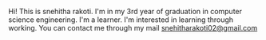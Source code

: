  Hi! This is snehitha rakoti. 
 I'm in my 3rd year of graduation in computer science engineering. 
 I'm a learner.
 I'm interested in learning through working. 
 You can contact me through my mail
 snehitharakoti02@gmail.com 
<!---
Snehitharakoti/Snehitharakoti is a ✨ special ✨ repository because its `README.md` (this file) appears on your GitHub profile.
You can click the Preview link to take a look at your changes.
--->

